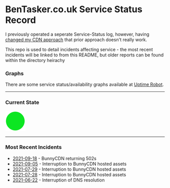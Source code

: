BenTasker.co.uk Service Status Record
========================================

I previously operated a seperate Service-Status log, however, having [changed my CDN approach](https://www.bentasker.co.uk/blog/privacy/730-updated-privacy-policy) that prior approach doesn't really work.

This repo is used to detail incidents affecting service - the most recent incidents will be linked to from this README, but older reports can be found within the directory heirachy


### Graphs

There are some service status/availability graphs available at [Uptime Robot](https://stats.uptimerobot.com/r7L56IAvO5).


----

### Current State

![Online](imgs/green.png)

----

### Most Recent Incidents

* [2021-09-18](incidents/2021/20210918.txt.md) - BunnyCDN returning 502s
* [2021-09-05](incidents/2021/20210905.txt.md) - Interruption to BunnyCDN hosted assets
* [2021-07-29](incidents/2021/20210729.txt.md) - Interruption to BunnyCDN hosted assets
* [2021-07-28](incidents/2021/20210728.txt.md) - Interruption to BunnyCDN hosted assets
* [2021-06-22](incidents/2021/20210622.txt.md) - Interruption of DNS resolution
